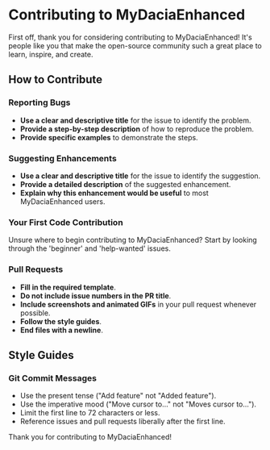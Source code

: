 # Contributing to MyDaciaEnhanced

First off, thank you for considering contributing to MyDaciaEnhanced! It's people like you that make the open-source community such a great place to learn, inspire, and create.

## How to Contribute

### Reporting Bugs
- **Use a clear and descriptive title** for the issue to identify the problem.
- **Provide a step-by-step description** of how to reproduce the problem.
- **Provide specific examples** to demonstrate the steps.

### Suggesting Enhancements
- **Use a clear and descriptive title** for the issue to identify the suggestion.
- **Provide a detailed description** of the suggested enhancement.
- **Explain why this enhancement would be useful** to most MyDaciaEnhanced users.

### Your First Code Contribution
Unsure where to begin contributing to MyDaciaEnhanced? Start by looking through the 'beginner' and 'help-wanted' issues.

### Pull Requests
- **Fill in the required template**.
- **Do not include issue numbers in the PR title**.
- **Include screenshots and animated GIFs** in your pull request whenever possible.
- **Follow the style guides**.
- **End files with a newline**.

## Style Guides
### Git Commit Messages
- Use the present tense ("Add feature" not "Added feature").
- Use the imperative mood ("Move cursor to..." not "Moves cursor to...").
- Limit the first line to 72 characters or less.
- Reference issues and pull requests liberally after the first line.



Thank you for contributing to MyDaciaEnhanced!
